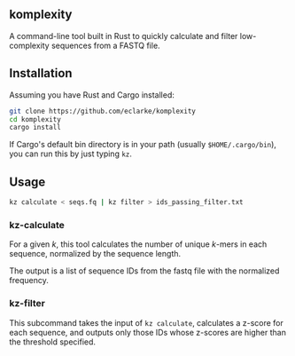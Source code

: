 ## komplexity

A command-line tool built in Rust to quickly calculate and filter low-complexity sequences from a FASTQ file.



## Installation

Assuming you have Rust and Cargo installed:

```sh
git clone https://github.com/eclarke/komplexity
cd komplexity
cargo install
```

If Cargo's default bin directory is in your path (usually `$HOME/.cargo/bin`), you can run this by just typing `kz`.

## Usage

```sh
kz calculate < seqs.fq | kz filter > ids_passing_filter.txt
```

### kz-calculate
For a given _k_, this tool calculates the number of unique _k_-mers in each sequence, normalized by the sequence length.

The output is a list of sequence IDs from the fastq file with the normalized frequency.

### kz-filter
This subcommand takes the input of `kz calculate`, calculates a z-score for each sequence, and outputs only those IDs 
whose z-scores are higher than the threshold specified.